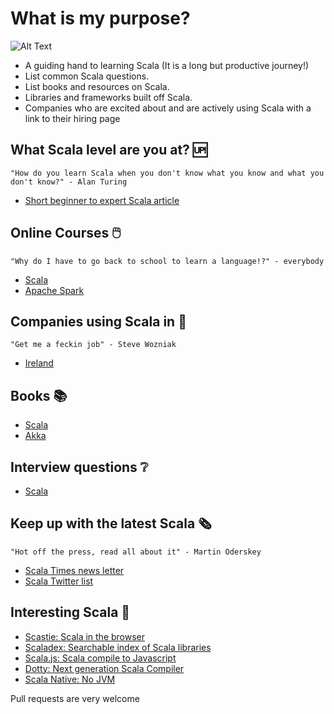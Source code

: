 
# What is my purpose?

![Alt Text](http://i.imgur.com/EdK1bag.gif)
* A guiding hand to learning Scala (It is a long but productive journey!)
* List common Scala questions.
* List books and resources on Scala.
* Libraries and frameworks built off Scala.
* Companies who are excited about and are actively using Scala with a link to their hiring page


## What Scala level are you at? 🆙
`"How do you learn Scala when you don't know what you know and what you don't know?" - Alan Turing`

* [Short beginner to expert Scala article](/articles/scala-level.md) 

## Online Courses 🖱️
`"Why do I have to go back to school to learn a language!?" - everybody`
* [Scala](/courses/scala.md)
* [Apache Spark](/courses/apache-spark.md)

## Companies using Scala in 👔
`"Get me a feckin job" - Steve Wozniak`

* [Ireland](/companies/ireland.md)

## Books 📚

* [Scala](/books/scala.md)
* [Akka](/books/akka.md)

## Interview questions ❔

* [Scala](/questions/scala.md)

## Keep up with the latest Scala 🗞️
`"Hot off the press, read all about it" - Martin Oderskey`
 
 * [Scala Times news letter](http://scalatimes.com/)
 * [Scala Twitter list](https://twitter.com/ConorFennell/lists/scala)

## Interesting Scala 🤔

* [Scastie: Scala in the browser](https://scastie.scala-lang.org/)
* [Scaladex: Searchable index of Scala libraries](https://index.scala-lang.org/)
* [Scala.js: Scala compile to Javascript](https://www.scala-js.org/)
* [Dotty: Next generation Scala Compiler](http://dotty.epfl.ch/)
* [Scala Native: No JVM](http://www.scala-native.org/en/latest/)

Pull requests are very welcome